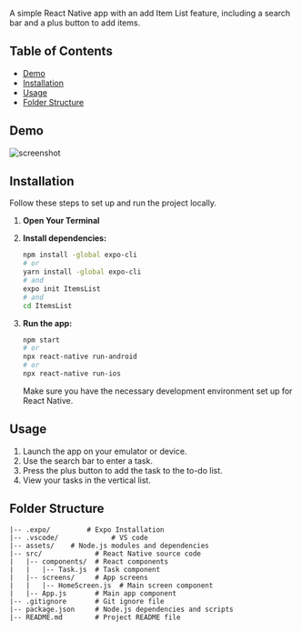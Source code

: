 A simple React Native app with an add Item List feature, including a search bar and a plus button to add items.

## Table of Contents

- [Demo](#demo)
- [Installation](#installation)
- [Usage](#usage)
- [Folder Structure](#folder-structure)

## Demo

![screenshot](https://github.com/thriver652/ItemsList/assets/74093651/94fd4415-d6e0-4f2c-9484-e4eaa62bfc54)

## Installation

Follow these steps to set up and run the project locally.

1. **Open Your Terminal**

2. **Install dependencies:**

    ```bash
    npm install -global expo-cli
    # or
    yarn install -global expo-cli
    # and
    expo init ItemsList
    # and
    cd ItemsList
    ```

3. **Run the app:**

    ```bash
    npm start
    # or
    npx react-native run-android
    # or
    npx react-native run-ios
    ```

    Make sure you have the necessary development environment set up for React Native.

## Usage

1. Launch the app on your emulator or device.
2. Use the search bar to enter a task.
3. Press the plus button to add the task to the to-do list.
4. View your tasks in the vertical list.

## Folder Structure

```plaintext
|-- .expo/         # Expo Installation
|-- .vscode/             # VS code
|-- assets/    # Node.js modules and dependencies
|-- src/             # React Native source code
|   |-- components/  # React components
|   |   |-- Task.js  # Task component
|   |-- screens/     # App screens
|   |   |-- HomeScreen.js  # Main screen component
|   |-- App.js       # Main app component
|-- .gitignore       # Git ignore file
|-- package.json     # Node.js dependencies and scripts
|-- README.md        # Project README file

